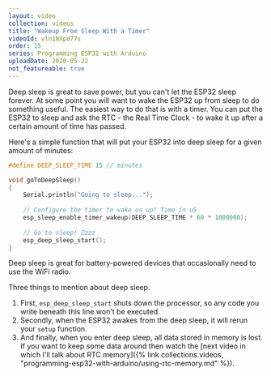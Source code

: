```yaml
---
layout: video
collection: videos
title: "Wakeup From Sleep With a Timer"
videoId: vln1NXpd77s
order: 15
series: Programming ESP32 with Arduino
uploadDate: 2020-05-22
not_featureable: true
---
```


Deep sleep is great to save power, but you can't let the ESP32 sleep forever. At some point you will want to wake the ESP32 up from sleep to do something useful. The easiest way to do that is with a timer. You can put the ESP32 to sleep and ask the RTC - the Real Time Clock - to wake it up after a certain amount of time has passed.

Here's a simple function that will put your ESP32 into deep sleep for a given amount of minutes:

```cpp
#define DEEP_SLEEP_TIME 15 // minutes

void goToDeepSleep()
{
    Serial.println("Going to sleep...");
    
    // Configure the timer to wake us up! Time in uS
    esp_sleep_enable_timer_wakeup(DEEP_SLEEP_TIME * 60 * 1000000);
    
    // Go to sleep! Zzzz
    esp_deep_sleep_start();
}
```

Deep sleep is great for battery-powered devices that occasionally need to use the WiFi radio.

Three things to mention about deep sleep. 

1. First, `esp_deep_sleep_start` shuts down the processor, so any code you write beneath this line won't be executed. 
2. Secondly, when the ESP32 awakes from the deep sleep, it will rerun your `setup` function.
3. And finally, when you enter deep sleep, all data stored in memory is lost.  If you want to keep some data around then watch the [next video in which I'll talk about RTC memory]({% link collections.videos, "programming-esp32-with-arduino/using-rtc-memory.md" %}).

